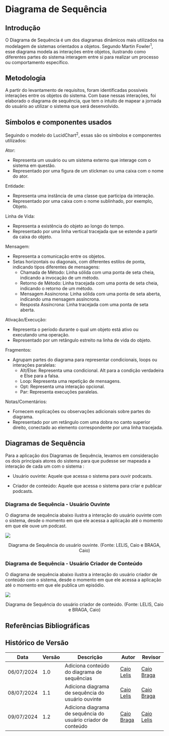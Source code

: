 # Diagrama de Sequência

## Introdução

O Diagrama de Sequência é um dos diagramas dinâmicos mais utilizados na modelagem de sistemas orientados a objetos. Segundo Martin Fowler<sup>1</sup></a>, esse diagrama modela as interações entre objetos, ilustrando como diferentes partes do sistema interagem entre si para realizar um processo ou comportamento específico. 

## Metodologia

A partir do levantamento de requisitos, foram identificadas possíveis interações entre os objetos do sistema. Com base nessas interações, foi elaborado o diagrama de sequência, que tem o intuito de mapear a jornada do usuário ao utilizar o sistema que será desenvolvido.

## Símbolos e componentes usados

Seguindo o modelo do LucidChart<sup>2</sup></a>, essas são os símbolos e componentes utilizados:

Ator:

- Representa um usuário ou um sistema externo que interage com o sistema em questão.
- Representado por uma figura de um stickman ou uma caixa com o nome do ator.

Entidade:

- Representa uma instância de uma classe que participa da interação.
- Representado por uma caixa com o nome sublinhado, por exemplo, Objeto.

Linha de Vida:

- Representa a existência do objeto ao longo do tempo.
- Representado por uma linha vertical tracejada que se estende a partir da caixa do objeto.

Mensagem:

- Representa a comunicação entre os objetos.
- Setas horizontais ou diagonais, com diferentes estilos de ponta, indicando tipos diferentes de mensagens:
    - Chamada de Método: Linha sólida com uma ponta de seta cheia, indicando a invocação de um método.
    - Retorno de Método: Linha tracejada com uma ponta de seta cheia, indicando o retorno de um método.
    - Mensagem Assíncrona: Linha sólida com uma ponta de seta aberta, indicando uma mensagem assíncrona.
    - Resposta Assíncrona: Linha tracejada com uma ponta de seta aberta.

Ativação/Execução:

- Representa o período durante o qual um objeto está ativo ou executando uma operação.
- Representado por um retângulo estreito na linha de vida do objeto.

Fragmentos:

- Agrupam partes do diagrama para representar condicionais, loops ou interações paralelas:
    - Alt/Else: Representa uma condicional. Alt para a condição verdadeira e Else para a falsa.
    - Loop: Representa uma repetição de mensagens.
    - Opt: Representa uma interação opcional.
    - Par: Representa execuções paralelas.

Notas/Comentários:

- Fornecem explicações ou observações adicionais sobre partes do diagrama.
- Representado por um retângulo com uma dobra no canto superior direito, conectado ao elemento correspondente por uma linha tracejada.

## Diagramas de Sequência

Para a aplicação dos Diagramas de Sequência, levamos em consideração os dois principais atores do sistema para que pudesse ser mapeada a interação de cada um com o sistema : 

- Usuário ouvinte: Aquele que acessa o sistema para ouvir podcasts. 

- Criador de conteúdo: Aquele que acessa o sistema para criar e publicar podcasts.


### Diagrama de Sequência - Usuário Ouvinte

O diagrama de sequência abaixo ilustra a interação do usuário ouvinte com o sistema, desde o momento em que ele acessa a aplicação até o momento em que ele ouve um podcast.

<img src="images/diagrama-de-sequencia/diagrama_ouvinte.png"></img>
 
 <div style="text-align: center">
<p>Diagrama de Sequência do usuário ouvinte. (Fonte: LELIS, Caio e BRAGA, Caio) </p>
</div>

### Diagrama de Sequência - Usuário Criador de Conteúdo

O diagrama de sequência abaixo ilustra a interação do usuário criador de conteúdo com o sistema, desde o momento em que ele acessa a aplicação até o momento em que ele publica um episódio.

<img src="images/diagrama-de-sequencia/diagrama_criador.png"></img>
 
 <div style="text-align: center">
<p>Diagrama de Sequência do usuário criador de conteúdo. (Fonte: LELIS, Caio e BRAGA, Caio) </p>



</div>


## Referências Bibliográficas



## Histórico de Versão

| Data       |Versão| Descrição | Autor | Revisor |
|------------|------|-----------|-------|---------|
| 06/07/2024 | 1.0  |Adiciona conteúdo do diagrama de sequências | [Caio Lelis](https://github.com/caio-lelis)  | [Caio Braga](https://github.com/caioalvesbraga)    |
|08/07/2024  | 1.1  |Adiciona diagrama de sequência do usuário ouvinte | [Caio Lelis](https://github.com/caio-lelis) |  [Caio Braga](https://github.com/caioalvesbraga)   |
|09/07/2024  | 1.2  | Adiciona diagrama de sequência do usuário criador de conteúdo | [Caio Braga](https://github.com/caioalvesbraga) |  [Caio Lelis](https://github.com/caio-lelis)   |


